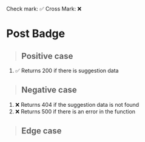 Check mark: ✅
Cross Mark: ❌

# Post Badge

> ## Positive case

1. ✅ Returns 200 if there is suggestion data

> ## Negative case

1. ❌ Returns 404 if the suggestion data is not found
2. ❌ Returns 500 if there is an error in the function

> ## Edge case
